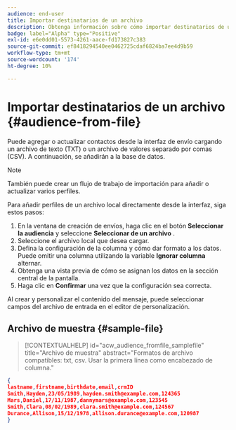 ```yaml
---
audience: end-user
title: Importar destinatarios de un archivo
description: Obtenga información sobre cómo importar destinatarios de un archivo externo
badge: label="Alpha" type="Positive"
exl-id: e6e0dd01-5573-4261-aace-fd173827c383
source-git-commit: ef8418294540ee0462725cdaf6824ba7ee4d9b59
workflow-type: tm+mt
source-wordcount: '174'
ht-degree: 10%

---
```


# Importar destinatarios de un archivo {#audience-from-file}

Puede agregar o actualizar contactos desde la interfaz de envío cargando un archivo de texto (TXT) o un archivo de valores separado por comas (CSV). A continuación, se añadirán a la base de datos.

>[!NOTE]
>
>También puede crear un flujo de trabajo de importación para añadir o actualizar varios perfiles.


Para añadir perfiles de un archivo local directamente desde la interfaz, siga estos pasos:

1. En la ventana de creación de envíos, haga clic en el botón **Seleccionar la audiencia** y seleccione **Seleccionar de un archivo** .
1. Seleccione el archivo local que desea cargar.
1. Defina la configuración de la columna y cómo dar formato a los datos. Puede omitir una columna utilizando la variable **Ignorar columna** alternar.
1. Obtenga una vista previa de cómo se asignan los datos en la sección central de la pantalla.
1. Haga clic en **Confirmar** una vez que la configuración sea correcta.

Al crear y personalizar el contenido del mensaje, puede seleccionar campos del archivo de entrada en el editor de personalización.

## Archivo de muestra {#sample-file}

>[!CONTEXTUALHELP]
>id="acw_audience_fromfile_samplefile"
>title="Archivo de muestra"
>abstract="Formatos de archivo compatibles: txt, csv. Usar la primera línea como encabezado de columna."


```json
{
lastname,firstname,birthdate,email,crmID
Smith,Hayden,23/05/1989,hayden.smith@example.com,124365
Mars,Daniel,17/11/1987,dannymars@example.com,123545
Smith,Clara,08/02/1989,clara.smith@example.com,124567
Durance,Allison,15/12/1978,allison.durance@example.com,120987
}
```
